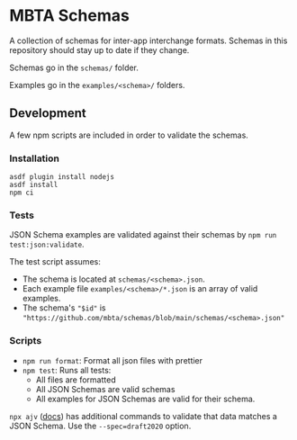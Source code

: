 # MBTA Schemas

A collection of schemas for inter-app interchange formats. Schemas in this repository should stay up to date if they change.

Schemas go in the `schemas/` folder.

Examples go in the `examples/<schema>/` folders.

## Development

A few npm scripts are included in order to validate the schemas.

### Installation

```
asdf plugin install nodejs
asdf install
npm ci
```

### Tests

JSON Schema examples are validated against their schemas by `npm run test:json:validate`.

The test script assumes:

- The schema is located at `schemas/<schema>.json`.
- Each example file `examples/<schema>/*.json` is an array of valid examples.
- The schema's `"$id"` is `"https://github.com/mbta/schemas/blob/main/schemas/<schema>.json"`

### Scripts

- `npm run format`: Format all json files with prettier
- `npm test`: Runs all tests:
  - All files are formatted
  - All JSON Schemas are valid schemas
  - All examples for JSON Schemas are valid for their schema.

`npx ajv` ([docs](https://github.com/ajv-validator/ajv-cli)) has additional commands to validate that data matches a JSON Schema. Use the `--spec=draft2020` option.
